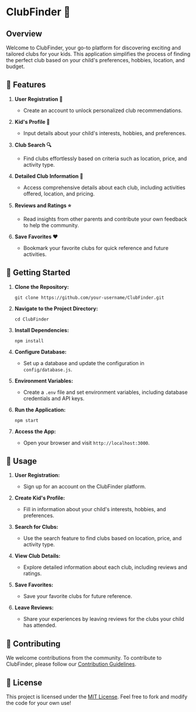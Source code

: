 # ClubFinder 🚀

## Overview

Welcome to ClubFinder, your go-to platform for discovering exciting and tailored clubs for your kids. This application simplifies the process of finding the perfect club based on your child's preferences, hobbies, location, and budget.

## 🌟 Features

1. **User Registration 📝**
   - Create an account to unlock personalized club recommendations.

2. **Kid's Profile 🧒**
   - Input details about your child's interests, hobbies, and preferences.

3. **Club Search 🔍**
   - Find clubs effortlessly based on criteria such as location, price, and activity type.

4. **Detailed Club Information 📢**
   - Access comprehensive details about each club, including activities offered, location, and pricing.

5. **Reviews and Ratings ⭐**
   - Read insights from other parents and contribute your own feedback to help the community.

6. **Save Favorites ❤️**
   - Bookmark your favorite clubs for quick reference and future activities.

## 🚀 Getting Started

1. **Clone the Repository:**
   ```
   git clone https://github.com/your-username/ClubFinder.git
   ```

2. **Navigate to the Project Directory:**
   ```
   cd ClubFinder
   ```

3. **Install Dependencies:**
   ```
   npm install
   ```

4. **Configure Database:**
   - Set up a database and update the configuration in `config/database.js`.

5. **Environment Variables:**
   - Create a `.env` file and set environment variables, including database credentials and API keys.

6. **Run the Application:**
   ```
   npm start
   ```

7. **Access the App:**
   - Open your browser and visit `http://localhost:3000`.

## 🚀 Usage

1. **User Registration:**
   - Sign up for an account on the ClubFinder platform.

2. **Create Kid's Profile:**
   - Fill in information about your child's interests, hobbies, and preferences.

3. **Search for Clubs:**
   - Use the search feature to find clubs based on location, price, and activity type.

4. **View Club Details:**
   - Explore detailed information about each club, including reviews and ratings.

5. **Save Favorites:**
   - Save your favorite clubs for future reference.

6. **Leave Reviews:**
   - Share your experiences by leaving reviews for the clubs your child has attended.

## 🤝 Contributing

We welcome contributions from the community. To contribute to ClubFinder, please follow our [Contribution Guidelines](CONTRIBUTING.md).

## 📄 License

This project is licensed under the [MIT License](LICENSE.md). Feel free to fork and modify the code for your own use!
